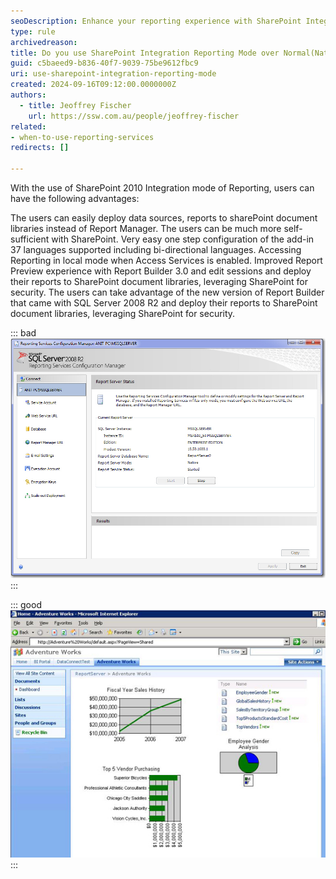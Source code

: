 ```yaml
---
seoDescription: Enhance your reporting experience with SharePoint Integration Mode for easier deployment and improved security compared to Native Reporting Mode.
type: rule
archivedreason:
title: Do you use SharePoint Integration Reporting Mode over Normal(Native) Reporting Mode?
guid: c5baeed9-b836-40f7-9039-75be9612fbc9
uri: use-sharepoint-integration-reporting-mode
created: 2024-09-16T09:12:00.0000000Z
authors: 
  - title: Jeoffrey Fischer
    url: https://ssw.com.au/people/jeoffrey-fischer
related:
- when-to-use-reporting-services
redirects: []

---
```


With the use of SharePoint 2010 Integration mode of Reporting, users can have the following advantages:

<!--endintro-->

The users can easily deploy data sources, reports to sharePoint document libraries instead of Report Manager.
The users can be much more self-sufficient with SharePoint.
Very easy one step configuration of the add-in
37 languages supported including bi-directional languages.
Accessing Reporting in local mode when Access Services is enabled.
Improved Report Preview experience with Report Builder 3.0 and edit sessions and deploy their reports to SharePoint document libraries, leveraging SharePoint for security.
The users can take advantage of the new version of Report Builder that came with SQL Server 2008 R2 and deploy their reports to SharePoint document libraries, leveraging SharePoint for security.

::: bad  
![Figure: Bad example - SQL Report Manager (which requires Visual Studio and TFS if you want source control)](NativeMode.jpg)  
:::

::: good  
![Figure: Good example - SharePoint Integration (you get nice source control via SharePoint and you can use the nice Report Builder 3)](SharePointIntegratedMode.jpg)
:::
